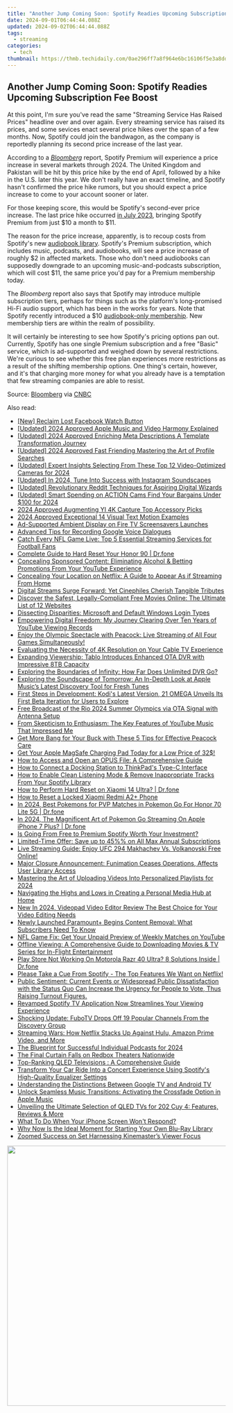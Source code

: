 ```yaml
---
title: "Another Jump Coming Soon: Spotify Readies Upcoming Subscription Fee Boost"
date: 2024-09-01T06:44:44.088Z
updated: 2024-09-02T06:44:44.088Z
tags:
  - streaming
categories:
  - tech
thumbnail: https://thmb.techidaily.com/0ae296ff7a8f964e6bc16106f5e3a8dd70bca5fe82f4442687b00162e6f17260.jpg
---
```


## Another Jump Coming Soon: Spotify Readies Upcoming Subscription Fee Boost

At this point, I'm sure you've read the same "Streaming Service Has Raised Prices" headline over and over again. Every streaming service has raised its prices, and some sevices enact several price hikes over the span of a few months. Now, Spotify could join the bandwagon, as the company is reportedly planning its second price increase of the last year.

 According to a [_Bloomberg_](http://www.bloomberg.com/news/articles/2024-04-03/spotify-is-changing-how-it-charges-customers-with-new-plans-and-prices) report, Spotify Premium will experience a price increase in several markets through 2024\. The United Kingdom and Pakistan will be hit by this price hike by the end of April, followed by a hike in the U.S. later this year. We don't really have an exact timeline, and Spotify hasn't confirmed the price hike rumors, but you should expect a price increase to come to your account sooner or later.

 For those keeping score, this would be Spotify's second-ever price increase. The last price hike occurred [in July 2023](https://remote-screen-capture.techidaily.com/from-phone-to-professional-recording-diy-tips-and-tricks-for-2024/), bringing Spotify Premium from just $10 a month to $11.

 The reason for the price increase, apparently, is to recoup costs from Spotify's new [audiobook library](https://youtube-web.techidaily.com/ed-2024-approved-engage-and-inspire-viewers-animated-subscribers-in-filmora-explained/). Spotify's Premium subscription, which includes music, podcasts, and audiobooks, will see a price increase of roughly $2 in affected markets. Those who don't need audiobooks can supposedly downgrade to an upcoming music-and-podcasts subscription, which will cost $11, the same price you'd pay for a Premium membership today.

 The _Bloomberg_ report also says that Spotify may introduce multiple subscription tiers, perhaps for things such as the platform's long-promised Hi-Fi audio support, which has been in the works for years. Note that Spotify recently introduced a $10 [audiobook-only membership](https://win11-tips.techidaily.com/overcoming-windows-update-failures-strategies-for-error-0x30017/). New membership tiers are within the realm of possibility.

 It will certainly be interesting to see how Spotify's pricing options pan out. Currently, Spotify has one single Premium subscription and a free "Basic" service, which is ad-supported and weighed down by several restrictions. We're curious to see whether this free plan experiences more restrictions as a result of the shifting membership options. One thing's certain, however, and it's that charging more money for what you already have is a temptation that few streaming companies are able to resist.

 Source: [Bloomberg](https://www.bloomberg.com/news/articles/2024-04-03/spotify-is-changing-how-it-charges-customers-with-new-plans-and-prices) via [CNBC](https://www.cnbc.com/2024/04/03/spotify-plans-to-raise-prices-report.html)

<ins class="adsbygoogle"
     style="display:block"
     data-ad-format="autorelaxed"
     data-ad-client="ca-pub-7571918770474297"
     data-ad-slot="1223367746"></ins>



<ins class="adsbygoogle"
     style="display:block"
     data-ad-client="ca-pub-7571918770474297"
     data-ad-slot="8358498916"
     data-ad-format="auto"
     data-full-width-responsive="true"></ins>

<span class="atpl-alsoreadstyle">Also read:</span>
<div><ul>
<li><a href="https://facebook-videos.techidaily.com/new-reclaim-lost-facebook-watch-button/"><u>[New] Reclaim Lost Facebook Watch Button</u></a></li>
<li><a href="https://vp-tips.techidaily.com/updated-2024-approved-apple-music-and-video-harmony-explained/"><u>[Updated] 2024 Approved  Apple Music and Video Harmony Explained</u></a></li>
<li><a href="https://facebook-record-videos.techidaily.com/updated-2024-approved-enriching-meta-descriptions-a-template-transformation-journey/"><u>[Updated] 2024 Approved  Enriching Meta Descriptions  A Template Transformation Journey</u></a></li>
<li><a href="https://facebook-video-files.techidaily.com/updated-2024-approved-fast-friending-mastering-the-art-of-profile-searches/"><u>[Updated] 2024 Approved  Fast Friending  Mastering the Art of Profile Searches</u></a></li>
<li><a href="https://facebook-video-footage.techidaily.com/updated-expert-insights-selecting-from-these-top-12-video-optimized-cameras-for-2024/"><u>[Updated] Expert Insights  Selecting From These Top 12 Video-Optimized Cameras for 2024</u></a></li>
<li><a href="https://instagram-video-recordings.techidaily.com/updated-in-2024-tune-into-success-with-instagram-soundscapes/"><u>[Updated] In 2024, Tune Into Success with Instagram Soundscapes</u></a></li>
<li><a href="https://extra-skills.techidaily.com/updated-revolutionary-reddit-techniques-for-aspiring-digital-wizards/"><u>[Updated] Revolutionary Reddit Techniques for Aspiring Digital Wizards</u></a></li>
<li><a href="https://vp-tips.techidaily.com/updated-smart-spending-on-action-cams-find-your-bargains-under-100-for-2024/"><u>[Updated] Smart Spending on ACTION Cams  Find Your Bargains Under $100 for 2024</u></a></li>
<li><a href="https://article-helps.techidaily.com/2024-approved-augmenting-yi-4k-capture-top-accessory-picks/"><u>2024 Approved  Augmenting YI 4K Capture  Top Accessory Picks</u></a></li>
<li><a href="https://some-techniques.techidaily.com/2024-approved-exceptional-14-visual-text-motion-examples/"><u>2024 Approved  Exceptional 14 Visual Text Motion Examples</u></a></li>
<li><a href="https://media-tips.techidaily.com/ad-supported-ambient-display-on-fire-tv-screensavers-launches/"><u>Ad-Supported Ambient Display on Fire TV Screensavers Launches</u></a></li>
<li><a href="https://remote-screen-capture.techidaily.com/advanced-tips-for-recording-google-voice-dialogues/"><u>Advanced Tips for Recording Google Voice Dialogues</u></a></li>
<li><a href="https://media-tips.techidaily.com/catch-every-nfl-game-live-top-5-essential-streaming-services-for-football-fans/"><u>Catch Every NFL Game Live: Top 5 Essential Streaming Services for Football Fans</u></a></li>
<li><a href="https://techidaily.com/complete-guide-to-hard-reset-your-honor-90-drfone-by-drfone-reset-android-reset-android/"><u>Complete Guide to Hard Reset Your Honor 90 | Dr.fone</u></a></li>
<li><a href="https://media-tips.techidaily.com/concealing-sponsored-content-eliminating-alcohol-and-betting-promotions-from-your-youtube-experience/"><u>Concealing Sponsored Content: Eliminating Alcohol & Betting Promotions From Your YouTube Experience</u></a></li>
<li><a href="https://media-tips.techidaily.com/concealing-your-location-on-netflix-a-guide-to-appear-as-if-streaming-from-home/"><u>Concealing Your Location on Netflix: A Guide to Appear As if Streaming From Home</u></a></li>
<li><a href="https://media-tips.techidaily.com/digital-streams-surge-forward-yet-cinephiles-cherish-tangible-tributes/"><u>Digital Streams Surge Forward: Yet Cinephiles Cherish Tangible Tributes</u></a></li>
<li><a href="https://media-tips.techidaily.com/discover-the-safest-legally-compliant-free-movies-online-the-ultimate-list-of-12-websites/"><u>Discover the Safest, Legally-Compliant Free Movies Online: The Ultimate List of 12 Websites</u></a></li>
<li><a href="https://windows11.techidaily.com/dissecting-disparities-microsoft-and-default-windows-login-types/"><u>Dissecting Disparities: Microsoft and Default Windows Login Types</u></a></li>
<li><a href="https://media-tips.techidaily.com/empowering-digital-freedom-my-journey-clearing-over-ten-years-of-youtube-viewing-records/"><u>Empowering Digital Freedom: My Journey Clearing Over Ten Years of YouTube Viewing Records</u></a></li>
<li><a href="https://media-tips.techidaily.com/enjoy-the-olympic-spectacle-with-peacock-live-streaming-of-all-four-games-simultaneously/"><u>Enjoy the Olympic Spectacle with Peacock: Live Streaming of All Four Games Simultaneously!</u></a></li>
<li><a href="https://media-tips.techidaily.com/evaluating-the-necessity-of-4k-resolution-on-your-cable-tv-experience/"><u>Evaluating the Necessity of 4K Resolution on Your Cable TV Experience</u></a></li>
<li><a href="https://media-tips.techidaily.com/expanding-viewership-tablo-introduces-enhanced-ota-dvr-with-impressive-8tb-capacity/"><u>Expanding Viewership: Tablo Introduces Enhanced OTA DVR with Impressive 8TB Capacity</u></a></li>
<li><a href="https://media-tips.techidaily.com/exploring-the-boundaries-of-infinity-how-far-does-unlimited-dvr-go/"><u>Exploring the Boundaries of Infinity: How Far Does Unlimited DVR Go?</u></a></li>
<li><a href="https://media-tips.techidaily.com/exploring-the-soundscape-of-tomorrow-an-in-depth-look-at-apple-musics-latest-discovery-tool-for-fresh-tunes/"><u>Exploring the Soundscape of Tomorrow: An In-Depth Look at Apple Music’s Latest Discovery Tool for Fresh Tunes</u></a></li>
<li><a href="https://media-tips.techidaily.com/first-steps-in-development-kodis-latest-version-21-omega-unveils-its-first-beta-iteration-for-users-to-explore/"><u>First Steps in Development: Kodi's Latest Version, 21 OMEGA Unveils Its First Beta Iteration for Users to Explore</u></a></li>
<li><a href="https://media-tips.techidaily.com/free-broadcast-of-the-rio-2024-summer-olympics-via-ota-signal-with-antenna-setup/"><u>Free Broadcast of the Rio 2024 Summer Olympics via OTA Signal with Antenna Setup</u></a></li>
<li><a href="https://media-tips.techidaily.com/from-skepticism-to-enthusiasm-the-key-features-of-youtube-music-that-impressed-me/"><u>From Skepticism to Enthusiasm: The Key Features of YouTube Music That Impressed Me</u></a></li>
<li><a href="https://media-tips.techidaily.com/get-more-bang-for-your-buck-with-these-5-tips-for-effective-peacock-care/"><u>Get More Bang for Your Buck with These 5 Tips for Effective Peacock Care</u></a></li>
<li><a href="https://os-tips.techidaily.com/get-your-apple-magsafe-charging-pad-today-for-a-low-price-of-32/"><u>Get Your Apple MagSafe Charging Pad Today for a Low Price of 32$!</u></a></li>
<li><a href="https://media-tips.techidaily.com/how-to-access-and-open-an-opus-file-a-comprehensive-guide/"><u>How to Access and Open an OPUS File: A Comprehensive Guide</u></a></li>
<li><a href="https://win-dash.techidaily.com/how-to-connect-a-docking-station-to-thinkpads-type-c-interface/"><u>How to Connect a Docking Station to ThinkPad's Type-C Interface</u></a></li>
<li><a href="https://media-tips.techidaily.com/how-to-enable-clean-listening-mode-and-remove-inappropriate-tracks-from-your-spotify-library/"><u>How to Enable Clean Listening Mode & Remove Inappropriate Tracks From Your Spotify Library</u></a></li>
<li><a href="https://techidaily.com/how-to-perform-hard-reset-on-xiaomi-14-ultra-drfone-by-drfone-reset-android-reset-android/"><u>How to Perform Hard Reset on Xiaomi 14 Ultra? | Dr.fone</u></a></li>
<li><a href="https://unlock-android.techidaily.com/how-to-reset-a-locked-xiaomi-redmi-a2plus-phone-by-drfone-android/"><u>How to Reset a Locked Xiaomi Redmi A2+ Phone</u></a></li>
<li><a href="https://pokemon-go-android.techidaily.com/in-2024-best-pokemons-for-pvp-matches-in-pokemon-go-for-honor-70-lite-5g-drfone-by-drfone-virtual-android/"><u>In 2024, Best Pokemons for PVP Matches in Pokemon Go For Honor 70 Lite 5G | Dr.fone</u></a></li>
<li><a href="https://ios-pokemon-go.techidaily.com/in-2024-the-magnificent-art-of-pokemon-go-streaming-on-apple-iphone-7-plus-drfone-by-drfone-virtual-ios/"><u>In 2024, The Magnificent Art of Pokemon Go Streaming On Apple iPhone 7 Plus? | Dr.fone</u></a></li>
<li><a href="https://media-tips.techidaily.com/is-going-from-free-to-premium-spotify-worth-your-investment/"><u>Is Going From Free to Premium Spotify Worth Your Investment?</u></a></li>
<li><a href="https://media-tips.techidaily.com/limited-time-offer-save-up-to-45-on-all-max-annual-subscriptions/"><u>Limited-Time Offer: Save up to 45%% on All Max Annual Subscriptions</u></a></li>
<li><a href="https://media-tips.techidaily.com/live-streaming-guide-enjoy-ufc-294-makhachev-vs-volkanovski-free-online/"><u>Live Streaming Guide: Enjoy UFC 294 Makhachev Vs. Volkanovski Free Online!</u></a></li>
<li><a href="https://media-tips.techidaily.com/major-closure-announcement-funimation-ceases-operations-affects-user-library-access/"><u>Major Closure Announcement: Funimation Ceases Operations, Affects User Library Access</u></a></li>
<li><a href="https://extra-guidance.techidaily.com/mastering-the-art-of-uploading-videos-into-personalized-playlists-for-2024/"><u>Mastering the Art of Uploading Videos Into Personalized Playlists for 2024</u></a></li>
<li><a href="https://media-tips.techidaily.com/navigating-the-highs-and-lows-in-creating-a-personal-media-hub-at-home/"><u>Navigating the Highs and Lows in Creating a Personal Media Hub at Home</u></a></li>
<li><a href="https://ai-video-apps.techidaily.com/new-in-2024-videopad-video-editor-review-the-best-choice-for-your-video-editing-needs/"><u>New In 2024, Videopad Video Editor Review The Best Choice for Your Video Editing Needs</u></a></li>
<li><a href="https://media-tips.techidaily.com/newly-launched-paramountplus-begins-content-removal-what-subscribers-need-to-know/"><u>Newly Launched Paramount+ Begins Content Removal: What Subscribers Need To Know</u></a></li>
<li><a href="https://media-tips.techidaily.com/nfl-game-fix-get-your-unpaid-preview-of-weekly-matches-on-youtube/"><u>NFL Game Fix: Get Your Unpaid Preview of Weekly Matches on YouTube</u></a></li>
<li><a href="https://media-tips.techidaily.com/offline-viewing-a-comprehensive-guide-to-downloading-movies-and-tv-series-for-in-flight-entertainment/"><u>Offline Viewing: A Comprehensive Guide to Downloading Movies & TV Series for In-Flight Entertainment</u></a></li>
<li><a href="https://fix-guide.techidaily.com/play-store-not-working-on-motorola-razr-40-ultra-8-solutions-inside-drfone-by-drfone-fix-android-problems-fix-android-problems/"><u>Play Store Not Working On Motorola Razr 40 Ultra? 8 Solutions Inside | Dr.fone</u></a></li>
<li><a href="https://media-tips.techidaily.com/please-take-a-cue-from-spotify-the-top-features-we-want-on-netflix/"><u>Please Take a Cue From Spotify - The Top Features We Want on Netflix!</u></a></li>
<li><a href="https://media-tips.techidaily.com/public-sentiment-current-events-or-widespread-public-dissatisfaction-with-the-status-quo-can-increase-the-urgency-for-people-to-vote-thus-raising-turnout-fi53/"><u>Public Sentiment: Current Events or Widespread Public Dissatisfaction with the Status Quo Can Increase the Urgency for People to Vote, Thus Raising Turnout Figures.</u></a></li>
<li><a href="https://media-tips.techidaily.com/revamped-spotify-tv-application-now-streamlines-your-viewing-experience/"><u>Revamped Spotify TV Application Now Streamlines Your Viewing Experience</u></a></li>
<li><a href="https://media-tips.techidaily.com/shocking-update-fubotv-drops-off-19-popular-channels-from-the-discovery-group/"><u>Shocking Update: FuboTV Drops Off 19 Popular Channels From the Discovery Group</u></a></li>
<li><a href="https://media-tips.techidaily.com/streaming-wars-how-netflix-stacks-up-against-hulu-amazon-prime-video-and-more/"><u>Streaming Wars: How Netflix Stacks Up Against Hulu, Amazon Prime Video, and More</u></a></li>
<li><a href="https://some-skills.techidaily.com/the-blueprint-for-successful-individual-podcasts-for-2024/"><u>The Blueprint for Successful Individual Podcasts for 2024</u></a></li>
<li><a href="https://media-tips.techidaily.com/the-final-curtain-falls-on-redbox-theaters-nationwide/"><u>The Final Curtain Falls on Redbox Theaters Nationwide</u></a></li>
<li><a href="https://media-tips.techidaily.com/top-ranking-qled-televisions-a-comprehensive-guide/"><u>Top-Ranking QLED Televisions : A Comprehensive Guide</u></a></li>
<li><a href="https://media-tips.techidaily.com/transform-your-car-ride-into-a-concert-experience-using-spotifys-high-quality-equalizer-settings/"><u>Transform Your Car Ride Into a Concert Experience Using Spotify's High-Quality Equalizer Settings</u></a></li>
<li><a href="https://media-tips.techidaily.com/understanding-the-distinctions-between-google-tv-and-android-tv/"><u>Understanding the Distinctions Between Google TV and Android TV</u></a></li>
<li><a href="https://media-tips.techidaily.com/unlock-seamless-music-transitions-activating-the-crossfade-option-in-apple-music/"><u>Unlock Seamless Music Transitions: Activating the Crossfade Option in Apple Music</u></a></li>
<li><a href="https://media-tips.techidaily.com/unveiling-the-ultimate-selection-of-qled-tvs-for-202-cuy-4-features-reviews-and-more/"><u>Unveiling the Ultimate Selection of QLED TVs for 202 Cuy 4: Features, Reviews & More</u></a></li>
<li><a href="https://fox-that.techidaily.com/what-to-do-when-your-iphone-screen-wont-respond/"><u>What To Do When Your iPhone Screen Won't Respond?</u></a></li>
<li><a href="https://media-tips.techidaily.com/why-now-is-the-ideal-moment-for-starting-your-own-blu-ray-library/"><u>Why Now Is the Ideal Moment for Starting Your Own Blu-Ray Library</u></a></li>
<li><a href="https://extra-hints.techidaily.com/zoomed-success-on-set-harnessing-kinemasters-viewer-focus/"><u>Zoomed Success on Set  Harnessing Kinemaster’s Viewer Focus</u></a></li>
</ul></div>

<!-- affiliate ads begin -->
<a href="https://appsumo.8odi.net/c/5597632/2082541/7443" target="_top" id="2082541"><img src="//a.impactradius-go.com/display-ad/7443-2082541" border="0" alt="" width="1200" height="600"/></a><img height="0" width="0" src="https://appsumo.8odi.net/i/5597632/2082541/7443" style="position:absolute;visibility:hidden;" border="0" />
<!-- affiliate ads end -->